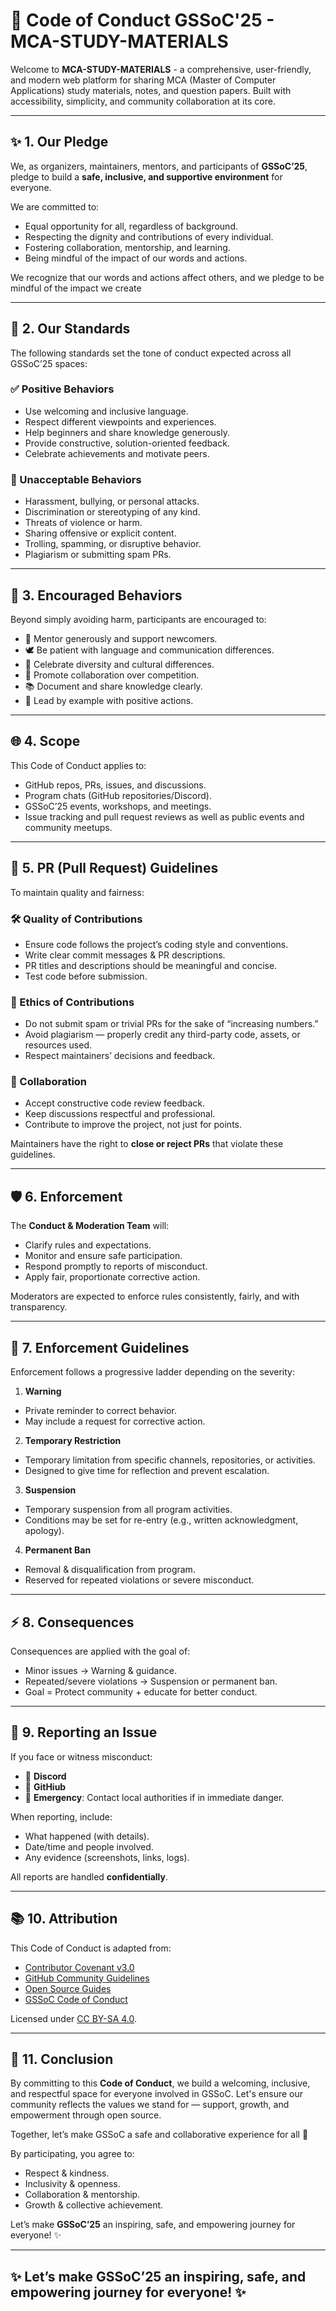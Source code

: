 # 🌱 Code of Conduct GSSoC'25 - MCA-STUDY-MATERIALS  
 

Welcome to **MCA-STUDY-MATERIALS** - a comprehensive, user-friendly, and modern web platform for sharing MCA (Master of Computer Applications) study materials, notes, and question papers. Built with accessibility, simplicity, and community collaboration at its core.

---

## ✨ 1. Our Pledge  
 We, as organizers, maintainers, mentors, and participants of **GSSoC’25**, pledge to build a **safe, inclusive, and supportive environment** for everyone.  

We are committed to:  
-  Equal opportunity for all, regardless of background.  
-  Respecting the dignity and contributions of every individual.  
-  Fostering collaboration, mentorship, and learning.  
-  Being mindful of the impact of our words and actions. 

We recognize that our words and actions affect others, and we pledge to be mindful of the impact we create

---

## 📜 2. Our Standards  
The following standards set the tone of conduct expected across all GSSoC’25 spaces:
### ✅ Positive Behaviors  
-  Use welcoming and inclusive language.  
-  Respect different viewpoints and experiences.  
-  Help beginners and share knowledge generously.  
-  Provide constructive, solution-oriented feedback.  
-  Celebrate achievements and motivate peers.  

### 🚫 Unacceptable Behaviors  
-  Harassment, bullying, or personal attacks.  
-  Discrimination or stereotyping of any kind.  
-  Threats of violence or harm.  
-  Sharing offensive or explicit content.  
-  Trolling, spamming, or disruptive behavior.  
-  Plagiarism or submitting spam PRs.  

---

## 🌟 3. Encouraged Behaviors 
Beyond simply avoiding harm, participants are encouraged to: 
- 🙋 Mentor generously and support newcomers.  
- 🕊️ Be patient with language and communication differences.  
- 🎉 Celebrate diversity and cultural differences.  
- 🤗 Promote collaboration over competition.  
- 📚 Document and share knowledge clearly.  
- 🌟 Lead by example with positive actions.  

---

## 🌐 4. Scope  
This Code of Conduct applies to:  
-  GitHub repos, PRs, issues, and discussions.  
-  Program chats (GitHub repositories/Discord).  
-  GSSoC’25 events, workshops, and meetings.  
-  Issue tracking and pull request reviews as well as  public events and community meetups.



---

## 🔀 5. PR (Pull Request) Guidelines

To maintain quality and fairness:
### 🛠️ Quality of Contributions  
- Ensure code follows the project’s coding style and conventions.
- Write clear commit messages & PR descriptions.  
- PR titles and descriptions should be meaningful and concise.
- Test code before submission.  

### 🎯 Ethics of Contributions  
- Do not submit spam or trivial PRs for the sake of “increasing numbers.”
- Avoid plagiarism — properly credit any third-party code, assets, or resources used.
- Respect maintainers’ decisions and feedback.  

### 👥 Collaboration  
- Accept constructive code review feedback.  
- Keep discussions respectful and professional.  
- Contribute to improve the project, not just for points.

Maintainers have the right to **close or reject PRs** that violate these guidelines.

---

## 🛡️ 6. Enforcement  
The **Conduct & Moderation Team** will:  
- Clarify rules and expectations.  
- Monitor and ensure safe participation.  
- Respond promptly to reports of misconduct.  
- Apply fair, proportionate corrective action.

Moderators are expected to enforce rules consistently, fairly, and with transparency. 

---

## 📏 7. Enforcement Guidelines  
Enforcement follows a progressive ladder depending on the severity:
1. **Warning**

  - Private reminder to correct behavior. 
  - May include a request for corrective action.

2. **Temporary Restriction**

  - Temporary limitation from specific channels, repositories, or activities.
  - Designed to give time for reflection and prevent escalation.
   
3. **Suspension**
  - Temporary suspension from all program activities.
  - Conditions may be set for re-entry (e.g., written acknowledgment, apology).


4. **Permanent Ban**

  - Removal & disqualification from program.
  - Reserved for repeated violations or severe misconduct.

---

## ⚡ 8. Consequences 
 Consequences are applied with the goal of: 
- Minor issues → Warning & guidance.  
- Repeated/severe violations → Suspension or permanent ban.  
- Goal = Protect community + educate for better conduct.  

---

## 📩 9. Reporting an Issue  
If you face or witness misconduct:  

- 📧 **Discord**
- 📧 **GitHiub**
- 🚨 **Emergency**: Contact local authorities if in immediate danger.  

When reporting, include:  
- What happened (with details).  
- Date/time and people involved.  
- Any evidence (screenshots, links, logs).  

All reports are handled **confidentially**.  

---

## 📚 10. Attribution  
This Code of Conduct is adapted from:  
- [Contributor Covenant v3.0](https://www.contributor-covenant.org/version/3/0/)  
- [GitHub Community Guidelines](https://docs.github.com/en/site-policy/github-terms/github-community-guidelines)  
- [Open Source Guides](https://opensource.guide/)
- [GSSoC Code of Conduct](https://gssoc-website-new-lovat.vercel.app/codeofconduct)

Licensed under [CC BY-SA 4.0](https://creativecommons.org/licenses/by-sa/4.0/).  

---

## 🌈 11. Conclusion  
By committing to this **Code of Conduct**, we build a welcoming, inclusive, and respectful space for everyone involved in GSSoC. Let's ensure our community reflects the values we stand for — support, growth, and empowerment through open source.

Together, let’s make GSSoC a safe and collaborative experience for all 💫  

By participating, you agree to:  
-  Respect & kindness.  
-  Inclusivity & openness.  
-  Collaboration & mentorship.  
-  Growth & collective achievement.  

 Let’s make **GSSoC’25** an inspiring, safe, and empowering journey for everyone! ✨  
 
 ---
## ✨ Let’s make **GSSoC’25** an inspiring, safe, and empowering journey for everyone! ✨  

